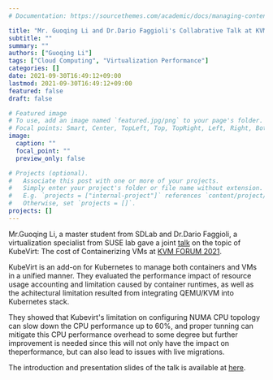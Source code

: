 ```yaml
---
# Documentation: https://sourcethemes.com/academic/docs/managing-content/

title: "Mr. Guoqing Li and Dr.Dario Faggioli's Collabrative Talk at KVM FORUM 2021"
subtitle: ""
summary: ""
authors: ["Guoqing Li"]
tags: ["Cloud Computing", "Virtualization Performance"]
categories: []
date: 2021-09-30T16:49:12+09:00
lastmod: 2021-09-30T16:49:12+09:00
featured: false
draft: false

# Featured image
# To use, add an image named `featured.jpg/png` to your page's folder.
# Focal points: Smart, Center, TopLeft, Top, TopRight, Left, Right, BottomLeft, Bottom, BottomRight.
image:
  caption: ""
  focal_point: ""
  preview_only: false

# Projects (optional).
#   Associate this post with one or more of your projects.
#   Simply enter your project's folder or file name without extension.
#   E.g. `projects = ["internal-project"]` references `content/project/deep-learning/index.md`.
#   Otherwise, set `projects = []`.
projects: []
---
```


Mr.Guoqing Li, a master student from SDLab and Dr.Dario Faggioli, a virtualization specialist from SUSE lab gave a joint [talk](https://youtu.be/x_czS9Iuo2o) on the topic of KubeVirt: The cost of Containerizing VMs at [KVM FORUM 2021](https://events.linuxfoundation.org/kvm-forum/).

KubeVirt is an add-on for Kubernetes to manage both containers and VMs in a unified manner. They evaluated the performance impact of resource usage accounting and limitation caused by container runtimes, as well as the achitectural limitation resulted from integrating QEMU/KVM into Kubernetes stack.

They showed that Kubevirt's limitation on configuring NUMA CPU topology can slow down the CPU performance up to 60%, and proper tunning can mitigate this CPU performance overhead to some degree but further improvement is needed since this will not only have the impact on theperformance, but can also lead to issues with live migrations.

The introduction and presentation slides of the talk is available at [here](https://events.linuxfoundation.org/kvm-forum/program/schedule/).
